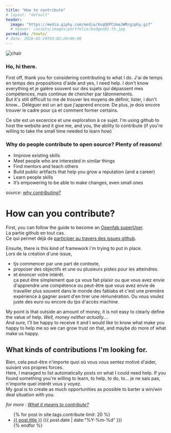 ```yaml
---
title: "How to contribute"
# layout: "default"
header:
  image: "https://media.giphy.com/media/XnqQKPCUmaJWM/giphy.gif"
  # teaser: /assets/images/portfolio/badges01-th.jpg
permalink: /howto/
# date: 2016-02-24T03:02:20+00:00
---
```


![chair](https://media.giphy.com/media/XnqQKPCUmaJWM/giphy.gif)

### Ho, hi there.

First off, thank you for considering contributing to what I do. J'ai de temps en temps des propositions d'aide and yes, I need help. I don't know everything et je galère souvent sur des sujets qui dépassent mes compétences, mais continue de chercher par tâtonnements.   
But it's still difficult to me de trouver les moyens de définir, lister, i don't know... Déléguer est un art que j'apprend encore. De plus, je dois encore trouver le cadre pour ça et comment former certains.  

Ce site est un excercice et une exploration à ce sujet. I'm using github to host the website and it give me, and you, the ability to contribute (if you're willing to take the small time needed to learn how)

### Why do people contribute to open source? Plenty of reasons!

- Improve existing skills
- Meet people who are interested in similar things
- Find mentors and teach others
- Build public artifacts that help you grow a reputation (and a career)
- Learn people skills
- It’s empowering to be able to make changes, even small ones

*source: [why contributing?](https://opensource.guide/how-to-contribute/)*

# How can you contribute?

First, you can follow the guide to become an [Openfab superUser](https://github.com/openfab-lab/gamification-fablab/blob/master/Level-UP/guide-superuser.md).  
La partie github en tout cas.  
Ce qui permet déjà de [participer au travers des issues github](https://opensource.guide/how-to-contribute/#how-to-submit-a-contribution).  

Ensuite, there is this kind of framework i'm trying to put in place.   
Lors de la création d'une issue,
- tjs commencer par une part de contexte,
- proposer des objectifs et une ou plusieurs pistes pour les atteindres.
- et énoncer votre intérêt.  
ça peut être simplement que ça vous fait plaisir ou que vous avez envie d'apprendre une compétence ou peut-être que vous avez envie de travailler plus souvent dans le monde des fablabs et c'est une première expérience à gagner avant d'en tirer une rémunération. Ou vous voulez juste des euro ou encore du tps d'accès machine.

My point is that outside an amount of money, it is not easy to clearly define the value of help. *Well, money neither actually....*   
And sure, I'll be happy to receive it and I would like to know what make you happy to help me so we can grow trust on that, and maybe do more of what make us happy.

## What kinds of contributions I'm looking for.

Bien, cela peut-être n'importe quoi où vous vous sentez motivé d'aider, suivant vos propres forces.  
Here, I managed to list automatically posts on what I could need help. If you found something you're willing to learn, to help, to do, to... je ne sais pas, n'importe quel intérêt vous y voyez.  
My goal is to create as much opportunities as possible to barter a win/win deal situation with you.  

*for more : [What it means to contribute?](https://opensource.guide/how-to-contribute/#what-it-means-to-contribute)*

<ul class="posts">
{% for post in site.tags.contribute limit: 20 %}
  <div class="post_info">
    <li>
         <a href="{{ post.url }}">{{ post.title }}</a>
         <span>({{ post.date | date:"%Y-%m-%d" }})</span>
    </li>
    </div>
  {% endfor %}
</ul>

